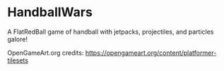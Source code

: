 # HandballWars
A FlatRedBall game of handball with jetpacks, projectiles, and particles galore!

OpenGameArt.org credits:
https://opengameart.org/content/platformer-tilesets